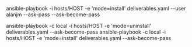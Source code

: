 ansible-playbook -i hosts/HOST -e 'mode=install' deliverables.yaml --user alanjm --ask-pass --ask-become-pass

ansible-playbook -c local -i hosts/HOST -e 'mode=uninstall' deliverables.yaml --ask-become-pass
ansible-playbook -c local -i hosts/HOST -e 'mode=install' deliverables.yaml --ask-become-pass